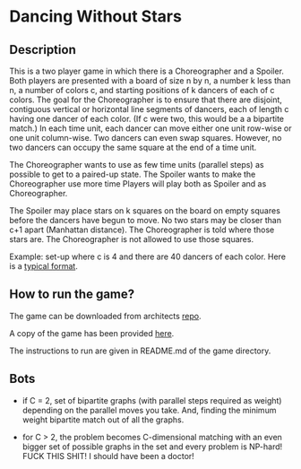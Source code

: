 # Dancing Without Stars

## Description

This is a two player game in which there is a Choreographer and a Spoiler. Both players are presented with a board of size n by n, a number k less than n, a number of colors c, and starting positions of k dancers of each of c colors. The goal for the Choreographer is to ensure that there are disjoint, contiguous vertical or horizontal line segments of dancers, each of length c having one dancer of each color. (If c were two, this would be a a bipartite match.) In each time unit, each dancer can move either one unit row-wise or one unit column-wise. Two dancers can even swap squares. However, no two dancers can occupy the same square at the end of a time unit.

The Choreographer wants to use as few time units (parallel steps) as possible to get to a paired-up state. The Spoiler wants to make the Choreographer use more time Players will play both as Spoiler and as Choreographer.

The Spoiler may place stars on k squares on the board on empty squares before the dancers have begun to move. No two stars may be closer than c+1 apart (Manhattan distance). The Choreographer is told where those stars are. The Choreographer is not allowed to use those squares.

Example: set-up where c is 4 and there are 40 dancers of each color. Here is a [typical format](dancedata.txt).

## How to run the game?

The game can be downloaded from architects [repo](https://bitbucket.org/taikun/dancing-without-stars).

A copy of the game has been provided [here](dancing-without-stars.zip).

The instructions to run are given in README.md of the game directory.

## Bots

- if C = 2, set of bipartite graphs (with parallel steps required as weight) 
depending on the parallel moves you take. And, finding the minimum weight 
bipartite match out of all the graphs.

- for C > 2, the problem becomes C-dimensional matching with an even bigger set
of possible graphs in the set and every problem is NP-hard! FUCK THIS SHIT!  I
should have been a doctor!